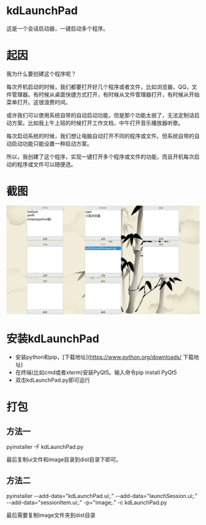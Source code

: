 # kdLaunchPad
这是一个会话启动器，一键启动多个程序。

# 起因

我为什么要创建这个程序呢？

每次开机启动的时候，我们都要打开好几个程序或者文件，比如浏览器，QQ，文件管理器。有时候从桌面快捷方式打开，有时候从文件管理器打开，有时候从开始菜单打开。这很浪费时间。

或许我们可以使用系统自带的自动启动功能，但是那个功能太弱了，无法定制话启动方案。比如我上午上班的时候打开工作文档，中午打开音乐播放器听歌。

每次启动系统的时候，我们想让电脑自动打开不同的程序或文件。但系统自带的自动启动功能只能设置一种启动方案。

所以，我创建了这个程序，实现一键打开多个程序或文件的功能，而且开机每次启动的程序或文件可以随便选。

# 截图
![kdLaunchPad_screenshot](screenshot/screen-2019-03-04-22-52-46.png.jpg "截图")

# 安装kdLaunchPad
- 安装python和pip，[下载地址](https://www.python.org/downloads/ 下载地址)
- 在终端(比如cmd或者xterm)安装PyQt5。输入命令pip install PyQt5
- 双击kdLaunchPad.py即可运行

# 打包
## 方法一
pyinstaller -F kdLaunchPad.py

最后复制ui文件和image目录到dist目录下即可。

## 方法二

pyinstaller --add-data="kdLaunchPad.ui;." --add-data="launchSession.ui;."  --add-data="sessionItem.ui;." -p="image;."  -c kdLaunchPad.py

最后需要复制image文件夹到dist目录
